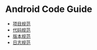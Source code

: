 # Android Code Guide

- [项目规范](project_guide.md)
- [代码规范](code_guide.md)
- [版本规范](version_guide.md)
- [日志规范](log_guide.md)

